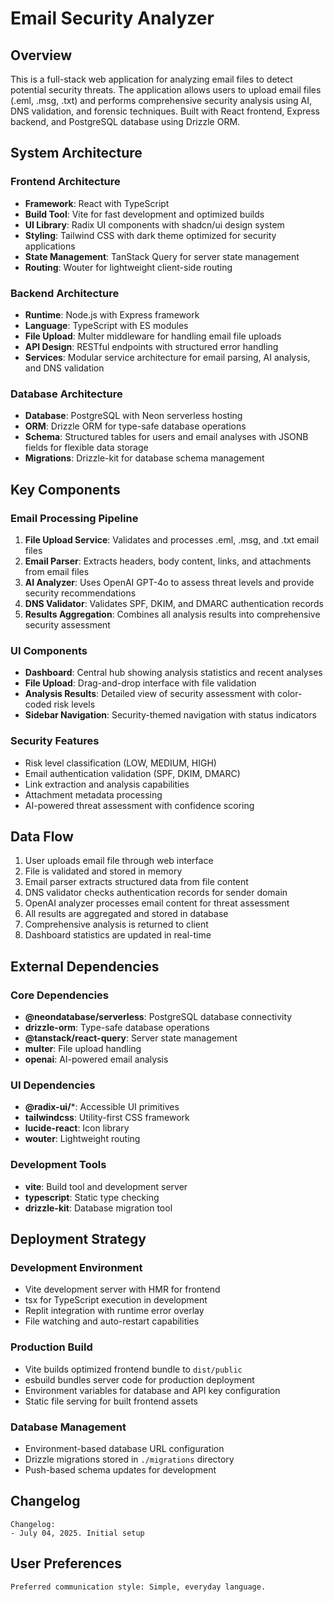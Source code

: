 # Email Security Analyzer

## Overview

This is a full-stack web application for analyzing email files to detect potential security threats. The application allows users to upload email files (.eml, .msg, .txt) and performs comprehensive security analysis using AI, DNS validation, and forensic techniques. Built with React frontend, Express backend, and PostgreSQL database using Drizzle ORM.

## System Architecture

### Frontend Architecture
- **Framework**: React with TypeScript
- **Build Tool**: Vite for fast development and optimized builds
- **UI Library**: Radix UI components with shadcn/ui design system
- **Styling**: Tailwind CSS with dark theme optimized for security applications
- **State Management**: TanStack Query for server state management
- **Routing**: Wouter for lightweight client-side routing

### Backend Architecture
- **Runtime**: Node.js with Express framework
- **Language**: TypeScript with ES modules
- **File Upload**: Multer middleware for handling email file uploads
- **API Design**: RESTful endpoints with structured error handling
- **Services**: Modular service architecture for email parsing, AI analysis, and DNS validation

### Database Architecture
- **Database**: PostgreSQL with Neon serverless hosting
- **ORM**: Drizzle ORM for type-safe database operations
- **Schema**: Structured tables for users and email analyses with JSONB fields for flexible data storage
- **Migrations**: Drizzle-kit for database schema management

## Key Components

### Email Processing Pipeline
1. **File Upload Service**: Validates and processes .eml, .msg, and .txt email files
2. **Email Parser**: Extracts headers, body content, links, and attachments from email files
3. **AI Analyzer**: Uses OpenAI GPT-4o to assess threat levels and provide security recommendations
4. **DNS Validator**: Validates SPF, DKIM, and DMARC authentication records
5. **Results Aggregation**: Combines all analysis results into comprehensive security assessment

### UI Components
- **Dashboard**: Central hub showing analysis statistics and recent analyses
- **File Upload**: Drag-and-drop interface with file validation
- **Analysis Results**: Detailed view of security assessment with color-coded risk levels
- **Sidebar Navigation**: Security-themed navigation with status indicators

### Security Features
- Risk level classification (LOW, MEDIUM, HIGH)
- Email authentication validation (SPF, DKIM, DMARC)
- Link extraction and analysis capabilities
- Attachment metadata processing
- AI-powered threat assessment with confidence scoring

## Data Flow

1. User uploads email file through web interface
2. File is validated and stored in memory
3. Email parser extracts structured data from file content
4. DNS validator checks authentication records for sender domain
5. OpenAI analyzer processes email content for threat assessment
6. All results are aggregated and stored in database
7. Comprehensive analysis is returned to client
8. Dashboard statistics are updated in real-time

## External Dependencies

### Core Dependencies
- **@neondatabase/serverless**: PostgreSQL database connectivity
- **drizzle-orm**: Type-safe database operations
- **@tanstack/react-query**: Server state management
- **multer**: File upload handling
- **openai**: AI-powered email analysis

### UI Dependencies
- **@radix-ui/***: Accessible UI primitives
- **tailwindcss**: Utility-first CSS framework
- **lucide-react**: Icon library
- **wouter**: Lightweight routing

### Development Tools
- **vite**: Build tool and development server
- **typescript**: Static type checking
- **drizzle-kit**: Database migration tool

## Deployment Strategy

### Development Environment
- Vite development server with HMR for frontend
- tsx for TypeScript execution in development
- Replit integration with runtime error overlay
- File watching and auto-restart capabilities

### Production Build
- Vite builds optimized frontend bundle to `dist/public`
- esbuild bundles server code for production deployment
- Environment variables for database and API key configuration
- Static file serving for built frontend assets

### Database Management
- Environment-based database URL configuration
- Drizzle migrations stored in `./migrations` directory
- Push-based schema updates for development

## Changelog

```
Changelog:
- July 04, 2025. Initial setup
```

## User Preferences

```
Preferred communication style: Simple, everyday language.
```